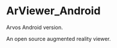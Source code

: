 ArViewer_Android
================

Arvos Android version.

An open source augmented reality viewer.
